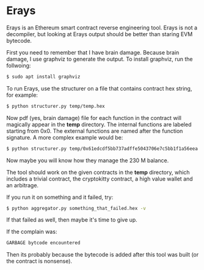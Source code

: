# Erays
Erays is an Ethereum smart contract reverse engineering tool. 
Erays is not a decompiler, but looking at Erays output should be better than staring EVM bytecode. 

First you need to remember that I have brain damage. 
Because brain damage, I use graphviz to generate the output. To install graphviz, run the follwoing:
```sh
$ sudo apt install graphviz
```
To run Erays, use the structurer on a file that contains contract hex string, for example:
```sh
$ python structurer.py temp/temp.hex
```
Now pdf (yes, brain damage) file for each function in the contract will magically appear in the **temp** directory. 
The internal functions are labeled starting from 0x0. The external functions are named after the function signature.
A more complex example would be:
```sh
$ python structurer.py temp/0x61edcdf5bb737adffe5043706e7c5bb1f1a56eea.hex
```
Now maybe you will know how they manage the 230 M balance.

The tool should work on the given contracts in the **temp** directory, which includes a trivial contract, the 
cryptokitty contract, a high value wallet and an arbitrage.

If you run it on something and it failed, try:
```sh
$ python aggregator.py something_that_failed.hex -v
```
If that failed as well, then maybe it's time to give up.

If the complain was:
```sh
GARBAGE bytcode encountered
```
Then its probably because the bytecode is added after this tool was built (or the contract is nonsense).
